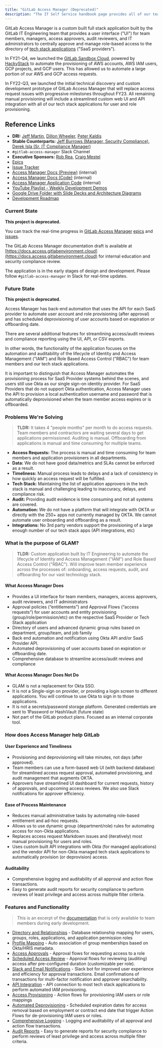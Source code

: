 ```yaml
---
title: "GitLab Access Manager (Deprecated)"
description: "The IT Self Service handbook page provides all of our team members easy access to all of the processes and solutions for IT related services."
---
```


GitLab Access Manager is a custom built full stack application built by the GitLab IT Engineering team that provides a user interface ("UI") for team members, managers, access approvers, audit reviewers, and IT administrators to centrally approve and manage role-based access to the directory of [tech stack applications](/handbook/business-technology/tech-stack-applications/) ("SaaS providers").

In FY21-Q4, we launched the [GitLab Sandbox Cloud](/handbook/infrastructure-standards/realms/sandbox/), powered by [HackyStack](https://gitlab.com/hackystack/hackystack-portal) to automate the provisioning of AWS accounts, AWS IAM users, GCP projects, and GCP users. This has allowed us to automate a large portion of our AWS and GCP access requests.

In FY22-Q3, we launched the initial technical discovery and custom development prototype of GitLab Access Manager that will replace access request issues with progressive milestones throughout FY23. All remaining manual provisioning will include a streamlined custom web UI and API integration with all of our tech stack applications for user and role provisioning.

## Reference Links

- **DRI:** [Jeff Martin](/company/team/#jeffersonmartin), [Dillon Wheeler](/company/team/#dillonwheeler), [Peter Kaldis](/company/team/#pkaldis)
- **Stable Counterparts:** [Jeff Burrows (Manager, Security Compliance)](/company/team/#jburrows001), [Derek Isla (Sr. IT Compliance Manager)](/company/team/#disla)
- `#gitlab-access-manager` Slack Channel
- **Executive Sponsors:** [Rob Rea](/company/team/#rrea1), [Craig Mestel](/company/team/#cmestel)
- [Epics](https://gitlab.com/gitlab-com/business-technology/engineering/access-manager/-/epics)
- [Issue Tracker](https://gitlab.com/gitlab-com/business-technology/engineering/access-manager/-/issues)
- [Access Manager Docs (Preview)](https://docs.access.gitlabenvironment.cloud) (internal)
- [Access Manager Docs (Code)](https://gitlab.com/gitlab-com/business-technology/engineering/access-manager/gitlab-access-manager-docs) (internal)
- [Access Manager Application Code](https://gitlab.com/gitlab-com/business-technology/engineering/access-manager/gitlab-access-manager-app) (internal)
- [YouTube Playlist - Weekly Development Demos](https://www.youtube.com/playlist?list=PL05JrBw4t0KoLbqn20qVAX8f-ZGvbb88V)
- [Google Drive Folder with Slide Decks and Architecture Diagrams](https://drive.google.com/drive/folders/1qY4KCTAM26VEmUPPcKFS8EdK1p3McxU_)
- [Development Roadmap](https://drive.google.com/drive/folders/1W1861aFWo8XBoBYbI95FbRX6zDS2bsAr)

### Current State

**This project is deprecated.**

You can track the real-time progress in [GitLab Access Manager](https://gitlab.com/groups/gitlab-com/business-technology/engineering/access-manager) [epics](https://gitlab.com/groups/gitlab-com/business-technology/engineering/access-manager/-/epics) and [issues](https://gitlab.com/gitlab-com/business-technology/engineering/access-manager/-/issues).

The GitLab Access Manager documentation draft is available at [https://docs.access.gitlabenvironment.cloud](https://docs.access.gitlabenvironment.cloud) for internal education and security compliance review.

The application is in the early stages of design and development. Please follow `#gitlab-access-manager` in Slack for real-time updates.

### Future State

**This project is deprecated.**

Access Manager has back-end automation that uses the API for each SaaS provider to automate user account and role provisioning (after approval) and has scheduled deprovisioning of user accounts based on expiration or offboarding date.

There are several additional features for streamlining access/audit reviews and compliance reporting using the UI, API, or CSV exports.

In other words, the functionality of the application focuses on the automation and auditability of the lifecycle of Identity and Access Management ("IAM") and Role Based Access Control ("RBAC") for team members and our tech stack applications.

It is important to distinguish that Access Manager automates the provisioning process for SaaS Provider systems behind the scenes, and users still use Okta as our single sign-on identity provider. For SaaS Providers that do not support Okta authentication, Access Manager uses the API to provision a local authentication username and password that is automatically deprovisioned when the team member access expires or is offboarded.

### Problems We're Solving

> **TLDR:** It takes 4 "people months" per month to do access requests. Team members and contractors are waiting several days to get applications permissioned. Auditing is manual. Offboarding from applications is manual and time consuming for multiple teams.

- **Access Requests:** The process is manual and time consuming for team members and application provisioners in all departments.
- **Data:** We do not have good data/metrics and SLAs cannot be enforced as a result.
- **Timeliness:** Manual process leads to delays and a lack of consistency in how quickly an access request will be fulfilled.
- **Tech Stack:** Maintaining the list of application approvers in the tech stack is manual and challenging leading to inaccuracy, delays, and compliance risk.
- **Audit:** Providing audit evidence is time consuming and not all systems are covered.
- **Automation:** We do not have a platform that will integrate with OKTA or directly with the 250+ apps not currently managed by OKTA. We cannot automate user onboarding and offboarding as a result.
- **Integrations:** No 3rd party vendors support the provisioning of a large enough number of our tech stack apps (API integrations, etc)

### What is the purpose of GLAM?

> **TLDR:** Custom application built by IT Engineering to automate the lifecycle of Identity and Access Management ("IAM") and Role Based Access Control ("RBAC"). Will improve team member experience across the processes of: onboarding, access requests, audit, and offboarding for our vast technology stack.

#### What Access Manager Does

- Provides a UI interface for team members, managers, access approvers, audit reviewers, and IT administrators
- Approval policies (“entitlements”) and Approval Flows (“access requests”) for user accounts and entity provisioning (group/role/permission/etc) on the respective SaaS Provider or Tech Stack application
- Directory of users and advanced dynamic group rules based on department, group/team, and job family
- Back end automation and notification using Okta API and/or SaaS Provider API.
- Automated deprovisioning of user accounts based on expiration or offboarding date.
- Comprehensive database to streamline access/audit reviews and compliance

#### What Access Manager Does Not Do

- GLAM is not a replacement for Okta SSO.
- It is not a Single-sign on provider, or providing a login screen to different applications. You will continue to use Okta to sign in to those applications.
- It is not a secrets/password storage platform. Generated credentials are sent to 1Password or HashiVault (future state)
- Not part of the GitLab product plans. Focused as an internal corporate tool.

### How does Access Manager help GitLab

#### User Experience and Timeliness

- Provisioning and deprovisioning will take minutes, not days (after approved).
- Team members can use a form-based web UI (with backend database) for streamlined access request approval, automated provisioning, and audit management that augments OKTA.
- Approvers have streamlined UI dashboard for current requests, history of approvals, and upcoming access reviews. We also use Slack notifications for approver efficiency.

#### Ease of Process Maintenance

- Reduces manual administrative tasks by automating role-based entitlement and ad-hoc requests.
- Allows us to use dynamic group (department/role) rules for automating access for non-Okta applications.
- Replaces access request Markdown issues and (iteratively) most manual provisioning for users and roles.
- Uses custom built API integrations with Okta (for managed applications) and the vendor API for non-Okta managed tech stack applications to automatically provision (or deprovision) access.

#### Auditability

- Comprehensive logging and auditability of all approval and action flow transactions.
- Easy to generate audit reports for security compliance to perform reviews of least privilege and access across multiple filter criteria.

### Features and Functionality

> This is an excerpt of the [documentation](https://docs.access.gitlabenvironment.cloud) that is only available to team members during early development.

- [Directory and Relationships](https://docs.access.gitlabenvironment.cloud/docs/architecture/features/directory-relationships) - Database relationship mapping for users, groups, roles, applications, and application permission roles
- [Profile Mapping](https://docs.access.gitlabenvironment.cloud/docs/architecture/features/profile-mapping) - Auto association of group memberships based on Okta/HRIS metadata.
- [Access Approvals](https://docs.access.gitlabenvironment.cloud/docs/architecture/features/approvals) - Approval flows for requesting access to a role
- [Scheduled Access Review](https://docs.access.gitlabenvironment.cloud/docs/architecture/features/access-review) - Approval flows for reviewing (auditing) access after pre-configured duration (customizable per role).
- [Slack and Email Notifications](https://docs.access.gitlabenvironment.cloud/docs/architecture/features/notifications) - Slack bot for improved user experience and efficiency for approval transactions. Email confirmations of transactions for multi-factor notification and approver searchability.
- [API Integration](https://docs.access.gitlabenvironment.cloud/docs/architecture/features/api-integration) - API connection to most tech stack applications to perform automated IAM provisioning.
- [Access Provisioning](https://docs.access.gitlabenvironment.cloud/docs/architecture/features/provisioning) - Action flows for provisioning IAM users or role mappings
- [Automated Deprovisioning](https://docs.access.gitlabenvironment.cloud/docs/architecture/features/deprovisioning) - Scheduled expiration dates for access removal based on employment or contract end date that trigger Action Flows for de-provisioning IAM users or roles.
- [Comprehensive Logging](https://docs.access.gitlabenvironment.cloud/docs/architecture/features/logging) - Logging and auditability of all approval and action flow transactions.
- [Audit Reports](https://docs.access.gitlabenvironment.cloud/docs/architecture/features/audit-reports) - Easy to generate reports for security compliance to perform reviews of least privilege and access across multiple filter criteria.
